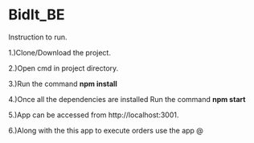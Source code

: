 # BidIt_BE
<p>Instruction to run.</p>
<p>1.)Clone/Download the project.</p>
<p>2.)Open cmd in project directory.</p>
<p>3.)Run the command <strong>npm install</strong></p>
<p>4.)Once all the dependencies are installed Run the command <strong>npm start</strong></p>
<p>5.)App can be accessed from http://localhost:3001.</p>
<p>6.)Along with the this app to execute orders use the app @ <a href="https://github.com/Dinesh9059/BidIT-Aggregator"></a></p>
